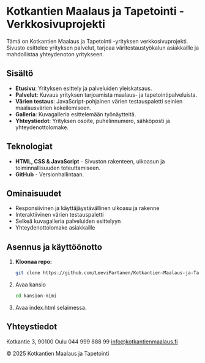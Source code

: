 # Kotkantien Maalaus ja  Tapetointi - Verkkosivuprojekti

Tämä on Kotkantien Maalaus ja Tapetointi -yrityksen verkkosivuprojekti. Sivusto esittelee yrityksen palvelut, tarjoaa väritestaustyökalun asiakkaille ja mahdollistaa yhteydenoton yritykseen.

## Sisältö
- **Etusivu**: Yrityksen esittely ja palveluiden yleiskatsaus.
- **Palvelut**: Kuvaus yrityksen tarjoamista maalaus- ja tapetointipalveluista.
- **Värien testaus**: JavaScript-pohjainen värien testauspaletti seinien maalausvärien kokeilemiseen.
- **Galleria**: Kuvagalleria esittelemään työnäytteitä.
- **Yhteystiedot**: Yrityksen osoite, puhelinnumero, sähköposti ja yhteydenottolomake.

## Teknologiat
- **HTML, CSS & JavaScript** - Sivuston rakenteen, ulkoasun ja toiminnallisuuden toteuttamiseen.
- **GitHub** - Versionhallintaan.

## Ominaisuudet
- Responsiivinen ja käyttäjäystävällinen ulkoasu ja rakenne
- Interaktiivinen värien testauspaletti
- Selkeä kuvagalleria palveluiden esittelyyn
- Yhteydenottolomake asiakkaille

## Asennus ja käyttöönotto
1. **Kloonaa repo:**
   ```sh
   git clone https://github.com/LeeviPartanen/Kotkantien-Maalaus-ja-Tapetointi.git
2. Avaa kansio
   ```sh
   cd kansion-nimi
3. Avaa index.html selaimessa.

## Yhteystiedot
Kotkantie 3, 90100 Oulu
044 999 888 99
info@kotkantienmaalaus.fi

© 2025 Kotkantien Maalaus ja Tapetointi

